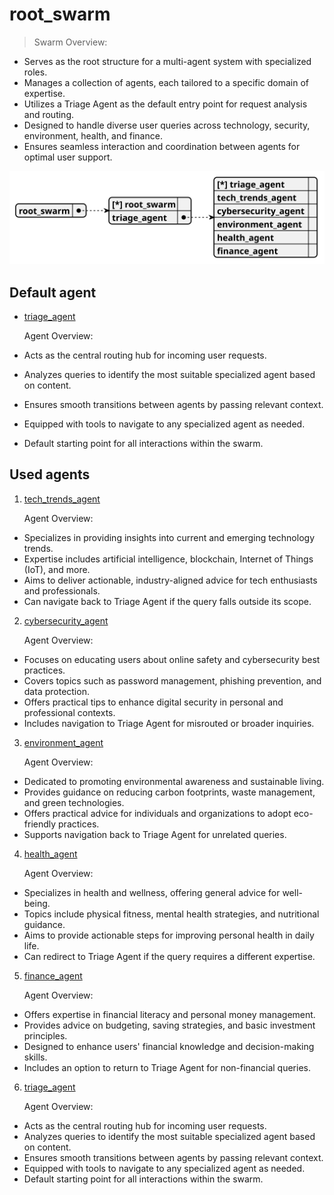 # root_swarm

> Swarm Overview:
- Serves as the root structure for a multi-agent system with specialized roles.
- Manages a collection of agents, each tailored to a specific domain of expertise.
- Utilizes a Triage Agent as the default entry point for request analysis and routing.
- Designed to handle diverse user queries across technology, security, environment, health, and finance.
- Ensures seamless interaction and coordination between agents for optimal user support.

![schema](./image/swarm_schema_root_swarm.svg)

## Default agent

 - [triage_agent](./agent/triage_agent.md)

	Agent Overview:
- Acts as the central routing hub for incoming user requests.
- Analyzes queries to identify the most suitable specialized agent based on content.
- Ensures smooth transitions between agents by passing relevant context.
- Equipped with tools to navigate to any specialized agent as needed.
- Default starting point for all interactions within the swarm.

## Used agents

1. [tech_trends_agent](./agent/tech_trends_agent.md)

	Agent Overview:
- Specializes in providing insights into current and emerging technology trends.
- Expertise includes artificial intelligence, blockchain, Internet of Things (IoT), and more.
- Aims to deliver actionable, industry-aligned advice for tech enthusiasts and professionals.
- Can navigate back to Triage Agent if the query falls outside its scope.

2. [cybersecurity_agent](./agent/cybersecurity_agent.md)

	Agent Overview:
- Focuses on educating users about online safety and cybersecurity best practices.
- Covers topics such as password management, phishing prevention, and data protection.
- Offers practical tips to enhance digital security in personal and professional contexts.
- Includes navigation to Triage Agent for misrouted or broader inquiries.

3. [environment_agent](./agent/environment_agent.md)

	Agent Overview:
- Dedicated to promoting environmental awareness and sustainable living.
- Provides guidance on reducing carbon footprints, waste management, and green technologies.
- Offers practical advice for individuals and organizations to adopt eco-friendly practices.
- Supports navigation back to Triage Agent for unrelated queries.

4. [health_agent](./agent/health_agent.md)

	Agent Overview:
- Specializes in health and wellness, offering general advice for well-being.
- Topics include physical fitness, mental health strategies, and nutritional guidance.
- Aims to provide actionable steps for improving personal health in daily life.
- Can redirect to Triage Agent if the query requires a different expertise.

5. [finance_agent](./agent/finance_agent.md)

	Agent Overview:
- Offers expertise in financial literacy and personal money management.
- Provides advice on budgeting, saving strategies, and basic investment principles.
- Designed to enhance users' financial knowledge and decision-making skills.
- Includes an option to return to Triage Agent for non-financial queries.

6. [triage_agent](./agent/triage_agent.md)

	Agent Overview:
- Acts as the central routing hub for incoming user requests.
- Analyzes queries to identify the most suitable specialized agent based on content.
- Ensures smooth transitions between agents by passing relevant context.
- Equipped with tools to navigate to any specialized agent as needed.
- Default starting point for all interactions within the swarm.
